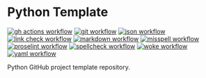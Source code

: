 # Python Template

[![gh actions workflow](https://github.com/salve-mundi-exempla/python-template/actions/workflows/gh-actions.yml/badge.svg?branch=main)](https://github.com/salve-mundi-exempla/python-template/actions/workflows/gh-actions.yml)
[![git workflow](https://github.com/salve-mundi-exempla/python-template/actions/workflows/git.yml/badge.svg?branch=main)](https://github.com/salve-mundi-exempla/python-template/actions/workflows/git.yml)
[![json workflow](https://github.com/salve-mundi-exempla/python-template/actions/workflows/json.yml/badge.svg?branch=main)](https://github.com/salve-mundi-exempla/python-template/actions/workflows/json.yml)
[![link check workflow](https://github.com/salve-mundi-exempla/python-template/actions/workflows/links.yml/badge.svg?branch=main)](https://github.com/salve-mundi-exempla/python-template/actions/workflows/links.yml)
[![markdown workflow](https://github.com/salve-mundi-exempla/python-template/actions/workflows/markdown.yml/badge.svg?branch=main)](https://github.com/salve-mundi-exempla/python-template/actions/workflows/markdown.yml)
[![misspell workflow](https://github.com/salve-mundi-exempla/python-template/actions/workflows/misspell.yml/badge.svg?branch=main)](https://github.com/salve-mundi-exempla/python-template/actions/workflows/misspell.yml)
[![proselint workflow](https://github.com/salve-mundi-exempla/python-template/actions/workflows/proselint.yml/badge.svg?branch=main)](https://github.com/salve-mundi-exempla/python-template/actions/workflows/proselint.yml)
[![spellcheck workflow](https://github.com/salve-mundi-exempla/python-template/actions/workflows/spellcheck.yml/badge.svg?branch=main)](https://github.com/salve-mundi-exempla/python-template/actions/workflows/spellcheck.yml)
[![woke workflow](https://github.com/salve-mundi-exempla/python-template/actions/workflows/woke.yml/badge.svg?branch=main)](https://github.com/salve-mundi-exempla/python-template/actions/workflows/woke.yml)
[![yaml workflow](https://github.com/salve-mundi-exempla/python-template/actions/workflows/yaml.yml/badge.svg?branch=main)](https://github.com/salve-mundi-exempla/python-template/actions/workflows/yaml.yml)

Python GitHub project template repository.
